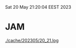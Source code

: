 Sat 20 May 21:20:04 EEST 2023
# JAM
<a href='./cache/202305/20_21.log'>./cache/202305/20_21.log</a>
